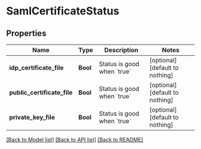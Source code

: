 # SamlCertificateStatus


## Properties
Name | Type | Description | Notes
------------ | ------------- | ------------- | -------------
**idp_certificate_file** | **Bool** | Status is good when &#x60;true&#x60; | [optional] [default to nothing]
**public_certificate_file** | **Bool** | Status is good when &#x60;true&#x60; | [optional] [default to nothing]
**private_key_file** | **Bool** | Status is good when &#x60;true&#x60; | [optional] [default to nothing]


[[Back to Model list]](../README.md#models) [[Back to API list]](../README.md#api-endpoints) [[Back to README]](../README.md)


